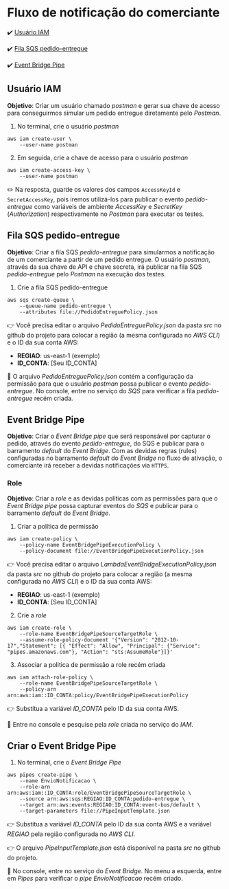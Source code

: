 <h1>Fluxo de notificação do comerciante</h1>

:heavy_check_mark: [Usuário IAM](#usuario-iam)

:heavy_check_mark: [Fila SQS pedido-entregue](#fila-sqs-pedido-entregue)

:heavy_check_mark: [Event Bridge Pipe](#event-bridge-pipe)

## Usuário IAM

**Objetivo**: Criar um usuário chamado _postman_ e gerar sua chave de acesso para conseguirmos simular um pedido entregue diretamente pelo _Postman_.

1. No terminal, crie o usuário _postman_

```
aws iam create-user \
	--user-name postman
```

2. Em seguida, crie a chave de acesso para o usuário _postman_

```
aws iam create-access-key \
	--user-name postman
```

:pencil2: Na resposta, guarde os valores dos campos `AccessKeyId` e `SecretAccessKey`, pois iremos utilizá-los para publicar o evento _pedido-entregue_ como variáveis de ambiente _AccessKey_ e _SecretKey_ (_Authorization_) respectivamente no _Postman_ para executar os testes.

## Fila SQS pedido-entregue

**Objetivo**: Criar a fila SQS _pedido-entregue_ para simularmos a notificação de um comerciante a partir de um pedido entregue. O usuário _postman_, através da sua chave de API e chave secreta, irá publicar na fila SQS _pedido-entregue_ pelo _Postman_ na execução dos testes.

1. Crie a fila SQS pedido-entregue

```
aws sqs create-queue \
	--queue-name pedido-entregue \
	--attributes file://PedidoEntreguePolicy.json
```

:point_right: Você precisa editar o arquivo _PedidoEntreguePolicy.json_ da pasta _src_ no github do projeto para colocar a região (a mesma configurada no _AWS CLI_) e o ID da sua conta AWS:

* **REGIAO**: us-east-1 (exemplo)
* **ID_CONTA**: [Seu ID_CONTA]

:loudspeaker: O arquivo _PedidoEntreguePolicy.json_ contém a configuração da permissão para que o usuário _postman_ possa publicar o evento _pedido-entregue_. No console, entre no serviço do _SQS_ para verificar a fila _pedido-entregue_ recém criada.

## Event Bridge Pipe

**Objetivo**: Criar o _Event Bridge pipe_ que será responsável por capturar o pedido, através do evento _pedido-entregue_, do SQS e publicar para o barramento _default_ do _Event Bridge_. Com as devidas regras (rules) configuradas no barramento _default_ do _Event Bridge_ no fluxo de ativação, o comerciante irá receber a devidas notificações via `HTTPS`. 

### Role

**Objetivo**: Criar a _role_ e as devidas políticas com as permissões para que o _Event Bridge pipe_ possa capturar eventos do _SQS_ e publicar para o barramento _default_ do _Event Bridge_.

1. Criar a política de permissão

```
aws iam create-policy \
	--policy-name EventBridgePipeExecutionPolicy \
	--policy-document file://EventBridgePipeExecutionPolicy.json
```

:point_right: Você precisa editar o arquivo _LambdaEventBridgeExecutionPolicy.json_ da pasta _src_ no github do projeto para colocar a região (a mesma configurada no _AWS CLI_) e o ID da sua conta AWS:

* **REGIAO**: us-east-1 (exemplo)
* **ID_CONTA**: [Seu ID_CONTA]

2. Crie a _role_

```
aws iam create-role \
	--role-name EventBridgePipeSourceTargetRole \
	--assume-role-policy-document '{"Version": "2012-10-17","Statement": [{ "Effect": "Allow", "Principal": {"Service": "pipes.amazonaws.com"}, "Action": "sts:AssumeRole"}]}'
```

3. Associar a politica de permissão a role recém criada

```
aws iam attach-role-policy \
	--role-name EventBridgePipeSourceTargetRole \
	--policy-arn arn:aws:iam::ID_CONTA:policy/EventBridgePipeExecutionPolicy
```

:point_right: Substitua a variável _ID_CONTA_ pelo ID da sua conta AWS.

:loudspeaker: Entre no console e pesquise pela _role_ criada no serviço do _IAM_.

## Criar o Event Bridge Pipe

1. No terminal, crie o _Event Bridge Pipe_

```
aws pipes create-pipe \
	--name EnvioNotificacao \
	--role-arn arn:aws:iam::ID_CONTA:role/EventBridgePipeSourceTargetRole \
	--source arn:aws:sqs:REGIAO:ID_CONTA:pedido-entregue \
	--target arn:aws:events:REGIAO:ID_CONTA:event-bus/default \
	--target-parameters file://PipeInputTemplate.json
```

:point_right: Substitua a variável _ID_CONTA_ pelo ID da sua conta AWS e a variável _REGIAO_ pela região configurada no _AWS CLI_.

:point_right: O arquivo _PipeInputTemplate.json_ está disponível na pasta _src_ no github do projeto.

:loudspeaker: No console, entre no serviço do _Event Bridge_. No menu a esquerda, entre em _Pipes_ para verificar o _pipe_ _EnvioNotificacao_ recém criado.


